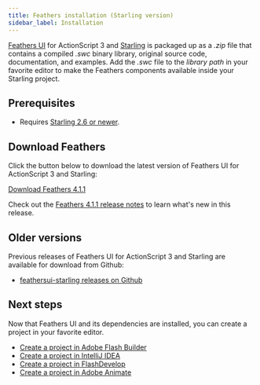 ```yaml
---
title: Feathers installation (Starling version)
sidebar_label: Installation
---
```


[Feathers UI](/) for ActionScript 3 and [Starling](https://gamua.com/starling/) is packaged up as a _.zip_ file that contains a compiled _.swc_ binary library, original source code, documentation, and examples. Add the _.swc_ file to the _library path_ in your favorite editor to make the Feathers components available inside your Starling project.

## Prerequisites

- Requires [Starling 2.6 or newer](https://gamua.com/starling/download/).

## Download Feathers

Click the button below to download the latest version of Feathers UI for ActionScript 3 and Starling:

<div class="alignCenter">
  <div class="buttonWrapper">
    <a class="button" href="https://github.com/BowlerHatLLC/feathers/releases/download/v4.1.1/feathers-ui-4.1.1.zip" onClick="_gaq.push(['_trackEvent', 'Downloads', 'Build', '4.1.1']);">Download Feathers 4.1.1</a>
  </div>
</div>

Check out the <a href="https://github.com/BowlerHatLLC/feathers/blob/v4.1.1/RELEASENOTES.md">Feathers 4.1.1 release notes</a> to learn what's new in this release.

## Older versions

Previous releases of Feathers UI for ActionScript 3 and Starling are available for download from Github:

- [feathersui-starling releases on Github](https://github.com/BowlerHatLLC/feathersui-starling/releases)

## Next steps

Now that Feathers UI and its dependencies are installed, you can create a project in your favorite editor.

- [Create a project in Adobe Flash Builder](./flash-builder.md)
- [Create a project in IntelliJ IDEA](./intellij-idea.md)
- [Create a project in FlashDevelop](./flashdevelop.md)
- [Create a project in Adobe Animate](./flash-pro.md)
